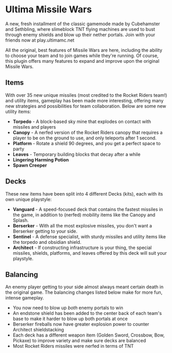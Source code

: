 # Ultima Missile Wars
A new, fresh installment of the classic gamemode made by Cubehamster and Sethbling, where slimeblock TNT flying machines are used to bust through enemy shields and blow up their nether portals. Join with your friends now at play.ultimamc.net

All the original, best features of Missile Wars are here, including the ability to choose your team and to join games while they're running. Of course, this plugin offers many features to expand and improve upon the original Missile Wars.

## Items
With over 35 new unique missiles (most credited to the Rocket Riders team!) and utility items, gameplay has been made more interesting, offering many new strategies and possibilities for team collaboration. Below are some new utility items:
* **Torpedo** - A block-based sky mine that explodes on contact with missiles and players
* **Canopy** - A nerfed version of the Rocket Riders canopy that requires a player to be on the ground to use, and only teleports after 1 second.
* **Platform** - Rotate a shield 90 degrees, and you get a perfect space to party
* **Leaves** - Temporary building blocks that decay after a while
* **Lingering Harming Potion**
* **Spawn Creeper**

## Decks
These new items have been split into 4 different Decks (kits), each with its own unique playstyle:
* **Vanguard** - A speed-focused deck that contains the fastest missiles in the game, in addition to (nerfed) mobility items like the Canopy and Splash.
* **Berserker** - With all the most explosive missiles, you don't want a Berserker getting to your side.
* **Sentinel** - A defense specialist, with sturdy missiles and utility items like the torpedo and obsidian shield.
* **Architect** - If constructing infrastructure is your thing, the special missiles, shields, platforms, and leaves offered by this deck will suit your playstyle.

## Balancing
An enemy player getting to your side almost always meant certain death in the original game. The balancing changes listed below make for more fun, intense gameplay.
* You now need to blow up *both* enemy portals to win
* An endstone shield has been added to the center back of each team's base to make it harder to blow up both portals at once
* Berserker fireballs now have greater explosion power to counter Architect shieldstacking
* Each deck has a different weapon item (Golden Sword, Crossbow, Bow, Pickaxe) to improve variety and make sure decks are balanced
* Most Rocket Riders missiles were nerfed in terms of TNT
